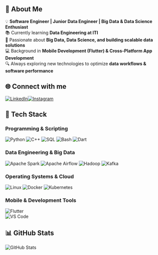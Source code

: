 ## 👋 About Me  
💡 **Software Engineer | Junior Data Engineer | Big Data & Data Science Enthusiast**  
📚 Currently learning **Data Engineering at ITI**  
🚀 Passionate about **Big Data, Data Science, and building scalable data solutions**  
💻 Background in **Mobile Development (Flutter) & Cross-Platform App Development**  
🔍 Always exploring new technologies to optimize **data workflows & software performance**   


## 🌐 Connect with me  
[![LinkedIn](https://img.shields.io/badge/LinkedIn-blue?style=flat&logo=linkedin)](https://www.linkedin.com/in/ahmed-srour-b38059251)[![Instagram](https://img.shields.io/badge/Instagram-purple?style=flat&logo=instagram)](https://www.instagram.com/ahmedsrour7)  

## 🚀 Tech Stack  
### **Programming & Scripting**  
![Python](https://img.shields.io/badge/Python-3776AB?style=flat&logo=python&logoColor=white) 
![C++](https://img.shields.io/badge/C++-00599C?style=flat&logo=c%2B%2B&logoColor=white) 
![SQL](https://img.shields.io/badge/SQL-003B57?style=flat&logo=postgresql) 
![Bash](https://img.shields.io/badge/Bash-121011?style=flat&logo=gnubash&logoColor=white)
![Dart](https://img.shields.io/badge/Dart-0175C2?style=flat&logo=dart&logoColor=white) 
### **Data Engineering & Big Data**  
![Apache Spark](https://img.shields.io/badge/Spark-F88909?style=flat&logo=apachespark&logoColor=white) 
![Apache Airflow](https://img.shields.io/badge/Airflow-017CEE?style=flat&logo=apacheairflow) 
![Hadoop](https://img.shields.io/badge/Hadoop-F88909?style=flat&logo=apachehadoop) 
![Kafka](https://img.shields.io/badge/Kafka-231F20?style=flat&logo=apachekafka)  
### **Operating Systems & Cloud**  
![Linux](https://img.shields.io/badge/Linux-FCC624?style=flat&logo=linux&logoColor=black) 
![Docker](https://img.shields.io/badge/Docker-2496ED?style=flat&logo=docker&logoColor=white) 
![Kubernetes](https://img.shields.io/badge/Kubernetes-326CE5?style=flat&logo=kubernetes&logoColor=white)  
### **Mobile & Development Tools**  
![Flutter](https://img.shields.io/badge/Flutter-02569B?style=flat&logo=flutter)  
![VS Code](https://img.shields.io/badge/VS_Code-007ACC?style=flat&logo=visualstudiocode&logoColor=white) 

## 📊 GitHub Stats  
![GitHub Stats](https://github-readme-stats.vercel.app/api?username=wolverinee7&show_icons=true&theme=dark)  



